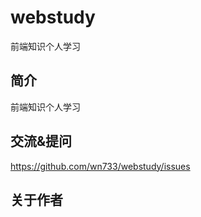 # webstudy

前端知识个人学习

## 简介

前端知识个人学习

## 交流&提问

https://github.com/wn733/webstudy/issues

## 关于作者

